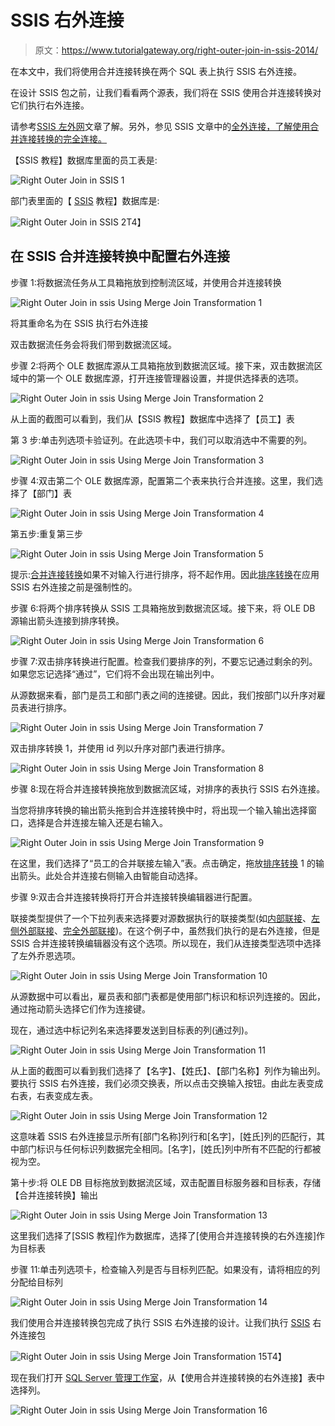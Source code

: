 # SSIS 右外连接

> 原文：<https://www.tutorialgateway.org/right-outer-join-in-ssis-2014/>

在本文中，我们将使用合并连接转换在两个 SQL 表上执行 SSIS 右外连接。

在设计 SSIS 包之前，让我们看看两个源表，我们将在 SSIS 使用合并连接转换对它们执行右外连接。

请参考[SSIS 左外网](https://www.tutorialgateway.org/left-outer-join-in-ssis/)文章了解。另外，参见 SSIS 文章中的[全外连接，了解使用合并连接转换的完全连接。](https://www.tutorialgateway.org/full-outer-join-in-ssis/)

【SSIS 教程】数据库里面的员工表是:

![Right Outer Join in SSIS 1](img/23827562911b12acb34175266cc7cb5b.png)

部门表里面的【 [SSIS](https://www.tutorialgateway.org/ssis/) 教程】数据库是:

![Right Outer Join in SSIS 2](img/d1d8beeb513870094d2880429c3f90bd.png)T4】

## 在 SSIS 合并连接转换中配置右外连接

步骤 1:将数据流任务从工具箱拖放到控制流区域，并使用合并连接转换

![Right Outer Join in ssis Using Merge Join Transformation 1](img/9d185dc106b582096d7e520cd70bc078.png)

将其重命名为在 SSIS 执行右外连接

双击数据流任务会将我们带到数据流区域。

步骤 2:将两个 OLE 数据库源从工具箱拖放到数据流区域。接下来，双击数据流区域中的第一个 OLE 数据库源，打开连接管理器设置，并提供选择表的选项。

![Right Outer Join in ssis Using Merge Join Transformation 2](img/cbda0fb159225c8821f0534fa9e05287.png)

从上面的截图可以看到，我们从【SSIS 教程】数据库中选择了【员工】表

第 3 步:单击列选项卡验证列。在此选项卡中，我们可以取消选中不需要的列。

![Right Outer Join in ssis Using Merge Join Transformation 3](img/0326c2c15f0dd6c43627a81567cb6643.png)

步骤 4:双击第二个 OLE 数据库源，配置第二个表来执行合并连接。这里，我们选择了【部门】表

![Right Outer Join in ssis Using Merge Join Transformation 4](img/43521ba4eca09cb4d183aafd37053831.png)

第五步:重复第三步

![Right Outer Join in ssis Using Merge Join Transformation 5](img/0930c977dbfeb4e9a94d349c2b1cb905.png)

提示:[合并连接转换](https://www.tutorialgateway.org/merge-join-transformation-in-ssis/)如果不对输入行进行排序，将不起作用。因此[排序转换](https://www.tutorialgateway.org/sort-transformation-in-ssis/)在应用 SSIS 右外连接之前是强制性的。

步骤 6:将两个排序转换从 SSIS 工具箱拖放到数据流区域。接下来，将 OLE DB 源输出箭头连接到排序转换。

![Right Outer Join in ssis Using Merge Join Transformation 6](img/b7c1c029b030cf22a12a1a0accda5fd4.png)

步骤 7:双击排序转换进行配置。检查我们要排序的列，不要忘记通过剩余的列。如果您忘记选择“通过”，它们将不会出现在输出列中。

从源数据来看，部门是员工和部门表之间的连接键。因此，我们按部门以升序对雇员表进行排序。

![Right Outer Join in ssis Using Merge Join Transformation 7](img/f2cf0460577e3b72098373f653a2344a.png)

双击排序转换 1，并使用 id 列以升序对部门表进行排序。

![Right Outer Join in ssis Using Merge Join Transformation 8](img/0a0f880ae1a05c1c973ea18ac5b3775a.png)

步骤 8:现在将合并连接转换拖放到数据流区域，对排序的表执行 SSIS 右外连接。

当您将排序转换的输出箭头拖到合并连接转换中时，将出现一个输入输出选择窗口，选择是合并连接左输入还是右输入。

![Right Outer Join in ssis Using Merge Join Transformation 9](img/60e87f99b55f4fcf3e7d24c021fe8e6f.png)

在这里，我们选择了“员工的合并联接左输入”表。点击确定，拖放[排序转换](https://www.tutorialgateway.org/sort-transformation-in-ssis/) 1 的输出箭头。此处合并连接右侧输入由智能自动选择。

步骤 9:双击合并连接转换将打开合并连接转换编辑器进行配置。

联接类型提供了一个下拉列表来选择要对源数据执行的联接类型(如[内部联接](https://www.tutorialgateway.org/merge-join-transformation-in-ssis/)、[左侧外部联接](https://www.tutorialgateway.org/left-outer-join-in-ssis/)、[完全外部联接](https://www.tutorialgateway.org/full-outer-join-in-ssis/))。在这个例子中，虽然我们执行的是右外连接，但是 SSIS 合并连接转换编辑器没有这个选项。所以现在，我们从连接类型选项中选择了左外乔恩选项。

![Right Outer Join in ssis Using Merge Join Transformation 10](img/c33d3fbc00bfe25eee9214488bbd86c4.png)

从源数据中可以看出，雇员表和部门表都是使用部门标识和标识列连接的。因此，通过拖动箭头选择它们作为连接键。

现在，通过选中标记列名来选择要发送到目标表的列(通过列)。

![Right Outer Join in ssis Using Merge Join Transformation 11](img/ea21bf34138907afc55a6dbbf03f917c.png)

从上面的截图可以看到我们选择了【名字】、【姓氏】、【部门名称】列作为输出列。要执行 SSIS 右外连接，我们必须交换表，所以点击交换输入按钮。由此左表变成右表，右表变成左表。

![Right Outer Join in ssis Using Merge Join Transformation 12](img/6462aef2a5aa68ff52b492dab8e51a4c.png)

这意味着 SSIS 右外连接显示所有[部门名称]列行和[名字]，[姓氏]列的匹配行，其中部门标识与任何标识列数据完全相同。[名字]，[姓氏]列中所有不匹配的行都被视为空。

第十步:将 OLE DB 目标拖放到数据流区域，双击配置目标服务器和目标表，存储【合并连接转换】输出

![Right Outer Join in ssis Using Merge Join Transformation 13](img/d316ccc9385f28e38ea58d9ad8a70f41.png)

这里我们选择了[SSIS 教程]作为数据库，选择了[使用合并连接转换的右外连接]作为目标表

步骤 11:单击列选项卡，检查输入列是否与目标列匹配。如果没有，请将相应的列分配给目标列

![Right Outer Join in ssis Using Merge Join Transformation 14](img/08cd6406db5a6a732507547aa8d28c45.png)

我们使用合并连接转换包完成了执行 SSIS 右外连接的设计。让我们执行 [SSIS](https://www.tutorialgateway.org/ssis/) 右外连接包

![Right Outer Join in ssis Using Merge Join Transformation 15](img/eba72479e208e72fdb3bc5c8082517e2.png)T4】

现在我们打开 [SQL Server 管理工作室](https://www.tutorialgateway.org/sql/)，从【使用合并连接转换的右外连接】表中选择列。

![Right Outer Join in ssis Using Merge Join Transformation 16](img/7506e05300b8bc737c4c7c3e2cd1e12b.png)